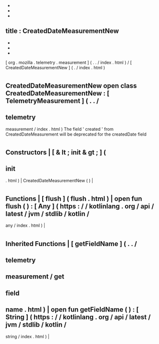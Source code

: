-
-
-
title
:
CreatedDateMeasurementNew
-
-
-
-
[
org
.
mozilla
.
telemetry
.
measurement
]
(
.
.
/
index
.
html
)
/
[
CreatedDateMeasurementNew
]
(
.
/
index
.
html
)
#
CreatedDateMeasurementNew
open
class
CreatedDateMeasurementNew
:
[
TelemetryMeasurement
]
(
.
.
/
-
telemetry
-
measurement
/
index
.
html
)
The
field
'
created
'
from
CreatedDateMeasurement
will
be
deprecated
for
the
createdDate
field
#
#
#
Constructors
|
[
&
lt
;
init
&
gt
;
]
(
-
init
-
.
html
)
|
CreatedDateMeasurementNew
(
)
|
#
#
#
Functions
|
[
flush
]
(
flush
.
html
)
|
open
fun
flush
(
)
:
[
Any
]
(
https
:
/
/
kotlinlang
.
org
/
api
/
latest
/
jvm
/
stdlib
/
kotlin
/
-
any
/
index
.
html
)
|
#
#
#
Inherited
Functions
|
[
getFieldName
]
(
.
.
/
-
telemetry
-
measurement
/
get
-
field
-
name
.
html
)
|
open
fun
getFieldName
(
)
:
[
String
]
(
https
:
/
/
kotlinlang
.
org
/
api
/
latest
/
jvm
/
stdlib
/
kotlin
/
-
string
/
index
.
html
)
|
